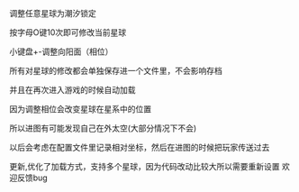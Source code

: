 ﻿调整任意星球为潮汐锁定

按字母O键10次即可修改当前星球

小键盘+-调整向阳面（相位）

所有对星球的修改都会单独保存进一个文件里，不会影响存档

并且在再次进入游戏的时候自动加载

因为调整相位会改变星球在星系中的位置

所以进图有可能发现自己在外太空(大部分情况下不会)

以后会考虑在配置文件里记录相对坐标，然后在进图的时候把玩家传送过去

更新,优化了加载方式，支持多个星球，因为代码改动比较大所以需要重新设置
欢迎反馈bug

